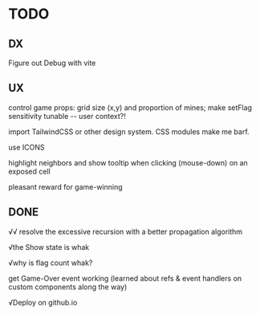 # TODO

## DX

Figure out Debug with vite

## UX

control game props: grid size (x,y) and proportion of mines; make setFlag sensitivity tunable -- user context?!

import TailwindCSS or other design system.  CSS modules make me barf.

use ICONS

highlight neighbors and show tooltip when clicking (mouse-down) on an exposed cell

pleasant reward for game-winning

## DONE

√√ resolve the excessive recursion with a better propagation algorithm

√the Show state is whak

√why is flag count whak?

 get Game-Over event working (learned about refs & event handlers on custom components along the way)

√Deploy on github.io
